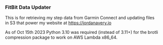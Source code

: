 ### FitBit Data Updater
This is for retrieving my step data from Garmin Connect and updating files in S3 that power my website at https://jordanavery.io

As of Oct 15th 2023 Python 3.10 was required (instead of 3.11+) for the brotli compression package to work on AWS Lambda x86_64.
